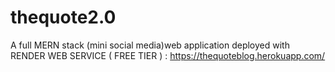 # thequote2.0

A full MERN stack (mini social media)web application
deployed with RENDER WEB SERVICE ( FREE TIER ) : https://thequoteblog.herokuapp.com/
